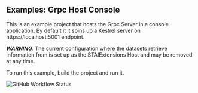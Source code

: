 ## Examples: Grpc Host Console

This is an example project that hosts the Grpc Server in a console application. By default it
it spins up a Kestrel server on https://localhost:5001 endpoint.

***WARNING***: The current configuration where the datasets retrieve information from is set up as the STAIExtensions Host and
may be removed at any time.

To run this example, build the project and run it.

![GitHub Workflow Status](https://img.shields.io/github/workflow/status/TrevorMare/STAIExtensions/.NET?style=for-the-badge)


